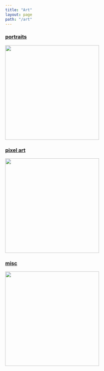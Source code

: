 ```yaml
---
title: "Art"
layout: page
path: "/art"
---
```


### [portraits](http://imgur.com/a/yj0qI)
<a href="http://imgur.com/a/yj0qI">
	<img src="http://i.imgur.com/MhLQjhx.png" width="300">
</a>

### [pixel art](http://imgur.com/a/6YJ9u)
<a href="http://imgur.com/a/6YJ9u">
	<img src="http://i.imgur.com/rsWXXJt.png" width="300">
</a>

### [misc](http://imgur.com/a/h8S9i)
<a href="http://imgur.com/a/h8S9i">
	<img src="http://i.imgur.com/9dTV8JM.png" width="300">
</a>
